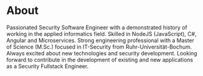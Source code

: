 # About

Passionated Security Software Engineer with a demonstrated history of working in the applied informatics field.
Skilled in NodeJS (JavaScript), C#, Angular and Microservices.
Strong engineering professional with a Master of Science (M.Sc.) focused in IT-Security from Ruhr-Universität-Bochum.
Always excited about new technologies and security development.
Looking forward to contribute in the development of existing and new applications as a Security Fullstack Engineer.

